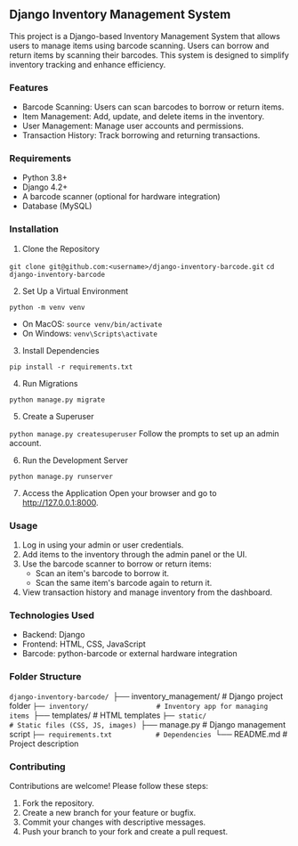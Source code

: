 ## Django Inventory Management System

This project is a Django-based Inventory Management System that allows users to manage items using barcode scanning. Users can borrow and return items by scanning their barcodes. This system is designed to simplify inventory tracking and enhance efficiency.

### Features
- Barcode Scanning: Users can scan barcodes to borrow or return items.
- Item Management: Add, update, and delete items in the inventory.
- User Management: Manage user accounts and permissions.
- Transaction History: Track borrowing and returning transactions.

### Requirements
- Python 3.8+
- Django 4.2+
- A barcode scanner (optional for hardware integration)
- Database (MySQL)

### Installation
1. Clone the Repository

`git clone git@github.com:<username>/django-inventory-barcode.git`
`cd django-inventory-barcode`

2. Set Up a Virtual Environment

`python -m venv venv`
- On MacOS:
`source venv/bin/activate`  
- On Windows: 
`venv\Scripts\activate`

3. Install Dependencies

`pip install -r requirements.txt`

4. Run Migrations

`python manage.py migrate`

5. Create a Superuser

`python manage.py createsuperuser`
Follow the prompts to set up an admin account.

6. Run the Development Server

`python manage.py runserver`

7. Access the Application
Open your browser and go to http://127.0.0.1:8000.

### Usage

1. Log in using your admin or user credentials.
2. Add items to the inventory through the admin panel or the UI.
3. Use the barcode scanner to borrow or return items:
    - Scan an item's barcode to borrow it.
    - Scan the same item's barcode again to return it.
4. View transaction history and manage inventory from the dashboard.

### Technologies Used
- Backend: Django
- Frontend: HTML, CSS, JavaScript
- Barcode: python-barcode or external hardware integration

### Folder Structure

`django-inventory-barcode/
`├── inventory_management/      # Django project folder
`├── inventory/                 # Inventory app for managing items
`├── templates/                 # HTML templates
`├── static/                    # Static files (CSS, JS, images)
`├── manage.py                  # Django management script
`├── requirements.txt           # Dependencies
`└── README.md                  # Project description

### Contributing
Contributions are welcome! Please follow these steps:
1. Fork the repository.
2. Create a new branch for your feature or bugfix.
3. Commit your changes with descriptive messages.
4. Push your branch to your fork and create a pull request.
